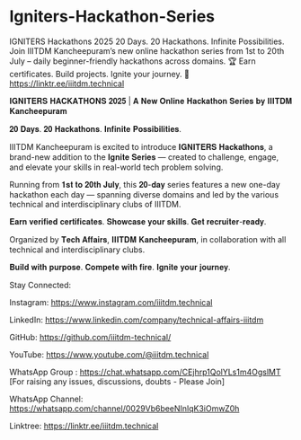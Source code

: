 # Igniters-Hackathon-Series
IGNITERS Hackathons 2025 20 Days. 20 Hackathons. Infinite Possibilities. Join IIITDM Kancheepuram’s new online hackathon series from 1st to 20th July – daily beginner-friendly hackathons across domains. 🏆 Earn certificates. Build projects. Ignite your journey. 🔗 https://linktr.ee/iiitdm.technical

𝐈𝐆𝐍𝐈𝐓𝐄𝐑𝐒 𝐇𝐀𝐂𝐊𝐀𝐓𝐇𝐎𝐍𝐒 𝟐𝟎𝟐𝟓 | 𝐀 𝐍𝐞𝐰 𝐎𝐧𝐥𝐢𝐧𝐞 𝐇𝐚𝐜𝐤𝐚𝐭𝐡𝐨𝐧 𝐒𝐞𝐫𝐢𝐞𝐬 𝐛𝐲 𝐈𝐈𝐈𝐓𝐃𝐌 𝐊𝐚𝐧𝐜𝐡𝐞𝐞𝐩𝐮𝐫𝐚𝐦

𝟐𝟎 𝐃𝐚𝐲𝐬. 𝟐𝟎 𝐇𝐚𝐜𝐤𝐚𝐭𝐡𝐨𝐧𝐬. 𝐈𝐧𝐟𝐢𝐧𝐢𝐭𝐞 𝐏𝐨𝐬𝐬𝐢𝐛𝐢𝐥𝐢𝐭𝐢𝐞𝐬.

IIITDM Kancheepuram is excited to introduce 𝐈𝐆𝐍𝐈𝐓𝐄𝐑𝐒 𝐇𝐚𝐜𝐤𝐚𝐭𝐡𝐨𝐧𝐬, a brand-new addition to the 𝐈𝐠𝐧𝐢𝐭𝐞 𝐒𝐞𝐫𝐢𝐞𝐬 — created to challenge, engage, and elevate your skills in real-world tech problem solving.

Running from 𝟏𝐬𝐭 𝐭𝐨 𝟐𝟎𝐭𝐡 𝐉𝐮𝐥𝐲, this 𝟐𝟎-𝐝𝐚𝐲 series features a new one-day hackathon each day — spanning diverse domains and led by the various technical and interdisciplinary clubs of IIITDM.

𝐄𝐚𝐫𝐧 𝐯𝐞𝐫𝐢𝐟𝐢𝐞𝐝 𝐜𝐞𝐫𝐭𝐢𝐟𝐢𝐜𝐚𝐭𝐞𝐬. 𝐒𝐡𝐨𝐰𝐜𝐚𝐬𝐞 𝐲𝐨𝐮𝐫 𝐬𝐤𝐢𝐥𝐥𝐬. 𝐆𝐞𝐭 𝐫𝐞𝐜𝐫𝐮𝐢𝐭𝐞𝐫-𝐫𝐞𝐚𝐝𝐲.

Organized by 𝐓𝐞𝐜𝐡 𝐀𝐟𝐟𝐚𝐢𝐫𝐬, 𝐈𝐈𝐈𝐓𝐃𝐌 𝐊𝐚𝐧𝐜𝐡𝐞𝐞𝐩𝐮𝐫𝐚𝐦, in collaboration with all technical and interdisciplinary clubs.

𝐁𝐮𝐢𝐥𝐝 𝐰𝐢𝐭𝐡 𝐩𝐮𝐫𝐩𝐨𝐬𝐞. 𝐂𝐨𝐦𝐩𝐞𝐭𝐞 𝐰𝐢𝐭𝐡 𝐟𝐢𝐫𝐞. 𝐈𝐠𝐧𝐢𝐭𝐞 𝐲𝐨𝐮𝐫 𝐣𝐨𝐮𝐫𝐧𝐞𝐲.

Stay Connected:

Instagram: https://www.instagram.com/iiitdm.technical

LinkedIn: https://www.linkedin.com/company/technical-affairs-iiitdm

GitHub: https://github.com/iiitdm-technical/

YouTube: https://www.youtube.com/@iiitdm.technical

WhatsApp Group : https://chat.whatsapp.com/CEjhrp1QolYLs1m4OgslMT   [For raising any issues, discussions, doubts - Please Join]

WhatsApp Channel: https://whatsapp.com/channel/0029Vb6beeNInlqK3iOmwZ0h   

Linktree: https://linktr.ee/iiitdm.technical
